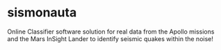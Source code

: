 # sismonauta
Online Classifier software solution for real data from the Apollo missions and the Mars InSight Lander to identify seismic quakes within the noise!
